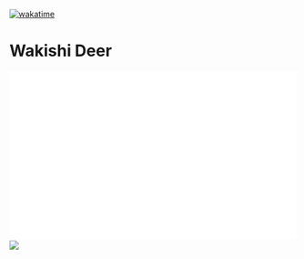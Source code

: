 [![wakatime](https://wakatime.com/badge/user/22652e38-e772-4e2f-b087-994fcf03bf8c.svg)](https://wakatime.com/@22652e38-e772-4e2f-b087-994fcf03bf8c)
# Wakishi Deer

![](https://raw.githubusercontent.com/WakishiDeer/github-stats/master/generated/overview.svg#gh-dark-mode-only)
<a href="https://wakatime.com"><img src="https://wakatime.com/share/@WakishiDeer/f2fef8ad-4216-4c64-a7f9-9974376f19bd.png" /></a>
